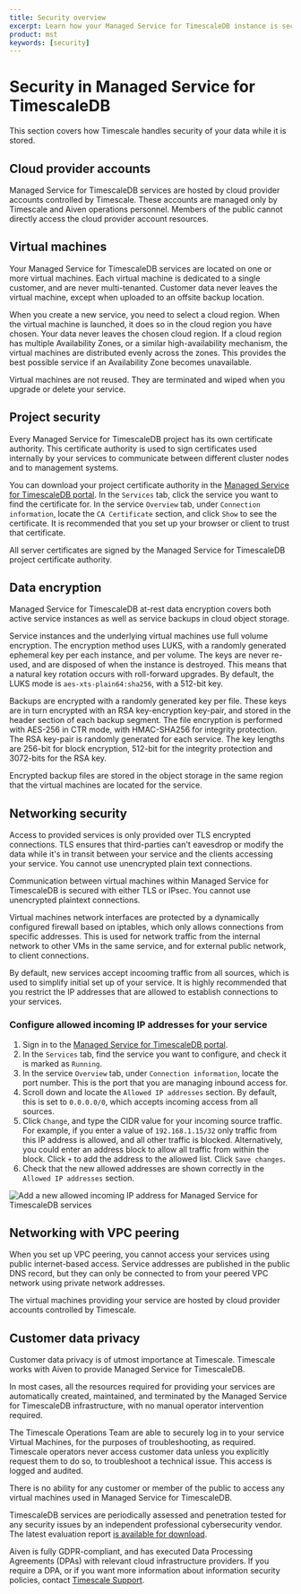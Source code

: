 ```yaml
---
title: Security overview
excerpt: Learn how your Managed Service for TimescaleDB instance is secured
product: mst
keywords: [security]
---
```


# Security in Managed Service for TimescaleDB

This section covers how Timescale handles security of your data while it is
stored.

## Cloud provider accounts

Managed Service for TimescaleDB services are hosted by cloud provider
accounts controlled by Timescale. These accounts are managed only by Timescale
and Aiven operations personnel. Members of the public cannot directly access the
cloud provider account resources.

## Virtual machines

Your Managed Service for TimescaleDB services are located on one or more virtual
machines. Each virtual machine is dedicated to a single customer, and are never
multi-tenanted. Customer data never leaves the virtual machine, except when
uploaded to an offsite backup location.

When you create a new service, you need to select a cloud region. When the
virtual machine is launched, it does so in the cloud region you have chosen.
Your data never leaves the chosen cloud region. If a cloud region has multiple
Availability Zones, or a similar high-availability mechanism, the virtual
machines are distributed evenly across the zones. This provides the best
possible service if an Availability Zone becomes unavailable.

Virtual machines are not reused. They are terminated and wiped when you upgrade
or delete your service.

## Project security

Every Managed Service for TimescaleDB project has its own certificate authority.
This certificate authority is used to sign certificates used internally by your
services to communicate between different cluster nodes and to management
systems.

You can download your project certificate authority in the
[Managed Service for TimescaleDB portal][mst-portal]. In the `Services` tab,
click the service you want to find the certificate for. In the service
`Overview` tab, under `Connection information`, locate the
`CA Certificate` section, and click `Show` to see the certificate. It is
recommended that you set up your browser or client to trust that certificate.

All server certificates are signed by the Managed Service for TimescaleDB
project certificate authority.

## Data encryption

Managed Service for TimescaleDB at-rest data encryption covers both active
service instances as well as service backups in cloud object storage.

Service instances and the underlying virtual machines use full volume
encryption. The encryption method uses LUKS, with a randomly generated ephemeral
key per each instance, and per volume. The keys are never re-used, and are
disposed of when the instance is destroyed. This means that a natural key
rotation occurs with roll-forward upgrades. By default, the LUKS mode is
`aes-xts-plain64:sha256`, with a 512-bit key.

Backups are encrypted with a randomly generated key per file. These keys are in
turn encrypted with an RSA key-encryption key-pair, and stored in the header
section of each backup segment. The file encryption is performed with AES-256 in
CTR mode, with HMAC-SHA256 for integrity protection. The RSA key-pair is
randomly generated for each service. The key lengths are 256-bit for block
encryption, 512-bit for the integrity protection and 3072-bits for the RSA key.

Encrypted backup files are stored in the object storage in the same region that
the virtual machines are located for the service.

## Networking security

Access to provided services is only provided over TLS encrypted connections. TLS
ensures that third-parties can't eavesdrop or modify the data while it's in
transit between your service and the clients accessing your service. You cannot
use unencrypted plain text connections.

Communication between virtual machines within Managed Service for TimescaleDB is
secured with either TLS or IPsec. You cannot use unencrypted plaintext
connections.

Virtual machines network interfaces are protected by a dynamically configured
firewall based on iptables, which only allows connections from specific
addresses. This is used for network traffic from the internal network to other
VMs in the same service, and for external public network, to client connections.

By default, new services accept incooming traffic from all sources, which is
used to simplify initial set up of your service. It is highly recommended that
you restrict the IP addresses that are allowed to establish connections to your
services.

<procedure>

### Configure allowed incoming IP addresses for your service

1.  Sign in to the [Managed Service for TimescaleDB portal][mst-portal].
1.  In the `Services` tab, find the service you want to configure, and check
    it is marked as `Running`.
1.  In the service `Overview` tab, under `Connection information`, locate the
    port number. This is the port that you are managing inbound access for.
1.  Scroll down and locate the `Allowed IP addresses` section. By default, this
    is set to `0.0.0.0/0`, which accepts incoming access from all sources.
1.  Click `Change`, and type the CIDR value for your incoming source traffic.
    For example, if you enter a value of `192.168.1.15/32` only traffic from
    this IP address is allowed, and all other traffic is blocked. Alternatively,
    you could enter an address block to allow all traffic from within the block.
    Click `+` to add the address to the allowed list. Click `Save changes`.
1.  Check that the new allowed addresses are shown correctly in the
   `Allowed IP addresses` section.

   <img class="main-content__illustration" src="https://s3.amazonaws.com/assets.timescale.com/docs/images/mst-allowed-incomingip.png" alt="Add a new allowed incoming IP address for Managed Service for TimescaleDB services"/>

</procedure>

## Networking with VPC peering

When you set up VPC peering, you cannot access your services using public
internet-based access. Service addresses are published in the public DNS record,
but they can only be connected to from your peered VPC network using private
network addresses.

The virtual machines providing your service are hosted by cloud provider
accounts controlled by Timescale.

## Customer data privacy

Customer data privacy is of utmost importance at Timescale. Timescale works with
Aiven to provide Managed Service for TimescaleDB.

In most cases, all the resources required for providing your services are
automatically created, maintained, and terminated by the Managed Service for
TimescaleDB infrastructure, with no manual operator intervention required.

The Timescale Operations Team are able to securely log in to your service
Virtual Machines, for the purposes of troubleshooting, as required. Timescale
operators never access customer data unless you explicitly request them to do
so, to troubleshoot a technical issue. This access is logged and audited.

There is no ability for any customer or member of the public to access any
virtual machines used in Managed Service for TimescaleDB.

TimescaleDB services are periodically assessed and penetration tested for any
security issues by an independent professional cybersecurity vendor. The latest
evaluation report [is available for download][cloud-security-eval].

Aiven is fully GDPR-compliant, and has executed Data Processing Agreements
(DPAs) with relevant cloud infrastructure providers. If you require a DPA, or if
you want more information about information security policies, contact [Timescale Support][timescale-support].

[cidr-wiki]: https://en.wikipedia.org/wiki/Classless_Inter-Domain_Routing
[cloud-security-eval]: https://www.elfgroup.fi/ecc/1708-S6-71acd0046.pdf
[timescale-mst-kb]: https://kb-managed.timescale.com/en/
[timescale-mst-portal]: https://portal.managed.timescale.com/
[mst-portal]: https://portal.managed.timescale.com
[timescale-support]: https://www.timescale.com/support
